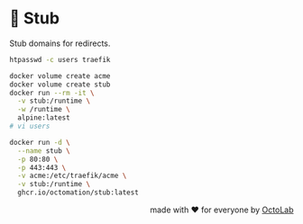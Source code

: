 # 🫥 Stub

Stub domains for redirects.

```bash
htpasswd -c users traefik

docker volume create acme
docker volume create stub
docker run --rm -it \
  -v stub:/runtime \
  -w /runtime \
  alpine:latest
# vi users

docker run -d \
  --name stub \
  -p 80:80 \
  -p 443:443 \
  -v acme:/etc/traefik/acme \
  -v stub:/runtime \
  ghcr.io/octomation/stub:latest
```

<p align="right">made with ❤️ for everyone by <a href="https://www.octolab.org/">OctoLab</a></p>

[social.preview]:   https://cdn.octolab.org/repo/stub.png
[preview.config]:   https://socialify.git.ci/octomation/stub?description=1&font=Raleway&language=1&name=1&owner=1&pattern=Circuit%20Board&theme=Light
[preview.fallback]: https://socialify.git.ci/octomation/stub/image?description=1&font=Raleway&language=1&name=1&owner=1&pattern=Circuit%20Board&theme=Light
